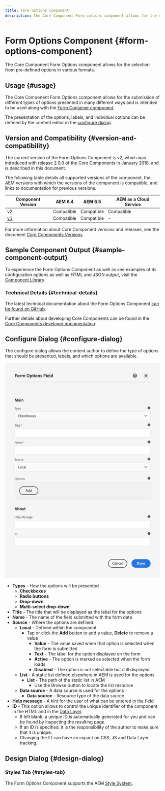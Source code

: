 ```yaml
---
title: Form Options Component
description: The Core Component Form options component allows for the selection from pre-defined options in various formats.
---
```


# Form Options Component {#form-options-component}

The Core Component Form Options component allows for the selection from pre-defined options in various formats.

## Usage {#usage}

The Core Component Form Options component allows for the submission of different types of options presented in many different ways and is intended to be used along with the [Form Container component](form-container.md).

The presentation of the options, labels, and individual options can be defined by the content editor in the [configure dialog](#configure-dialog).

## Version and Compatibility {#version-and-compatibility}

The current version of the Form Options Component is v2, which was introduced with release 2.0.0 of the Core Components in January 2018, and is described in this document.

The following table details all supported versions of the component, the AEM versions with which the versions of the component is compatible, and links to documentation for previous versions.

|Component Version|AEM 6.4|AEM 6.5|AEM as a Cloud Service|
|--- |--- |--- |---|
|v2|Compatible|Compatible|Compatible|
|[v1](/help/components/v1/form-options-v1.md)|Compatible|Compatible|-|

For more information about Core Component versions and releases, see the document [Core Components Versions](/help/versions.md).

## Sample Component Output {#sample-component-output}

To experience the Form Options Component as well as see examples of its configuration options as well as HTML and JSON output, visit the [Component Library](https://adobe.com/go/aem_cmp_library_form_options).

### Technical Details {#technical-details}

The latest technical documentation about the Form Options Component [can be found on GitHub](https://adobe.com/go/aem_cmp_tech_form_options_v2).

Further details about developing Core Components can be found in the [Core Components developer documentation](/help/developing/overview.md).

## Configure Dialog {#configure-dialog}

The configure dialog allows the content author to define the type of options that should be presented, labels, and which options are available.

![Form Options Component's edit dialog](/help/assets/form-options-edit.png)

* **Types** - How the options will be presented
  * **Checkboxes**
  * **Radio buttons**
  * **Drop-down**
  * **Multi-select drop-down**
* **Title** - The title that will be displayed as the label for the options
* **Name** - The name of the field submitted with the form data
* **Source** - Where the options are defined
  * **Local** - Defined within the component
    * Tap or click the **Add** button to add a value, **Delete** to remove a value
      * **Value** - The value saved when that option is selected when the form is submitted
      * **Text** - The label for the option displayed on the form
      * **Active** - The option is marked as selected when the form loads
      * **Disabled** - The option is not selectable but still displayed
  * **List** - A static list defined elsewhere in AEM is used for the options
    * **List** - The path of the static list in AEM
      * Use the Browse button to locate the list resource
  * **Data source** - A data source is used for the options
    * **Data source** - Resource type of the data source
* **Help message** - A hint for the user of what can be entered in the field
* **ID** - This option allows to control the unique identifier of the component in the HTML and in the [Data Layer](/help/developing/data-layer/overview.md).
  * If left blank, a unique ID is automatically generated for you and can be found by inspecting the resulting page.
  * If an ID is specified, it is the responsibility of the author to make sure that it is unique.
  * Changing the ID can have an impact on CSS, JS and Data Layer tracking.

## Design Dialog {#design-dialog}

### Styles Tab {#styles-tab}

The Form Options Component supports the AEM [Style System](/help/get-started/authoring.md#component-styling).
